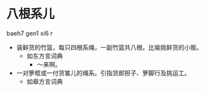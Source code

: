 # 八根系儿
baeh7 gen1 xi6 r
+ 装鲜货的竹篮，每只四根系绳，一副竹篮共八根。比喻挑鲜货的小贩。
  * 如东方言词典
    - ～来啊。
+ 一对箩框或一付货笿儿的绳系。引指货郎担子、箩脚行及挑运工。
  * 如皋方言词典
